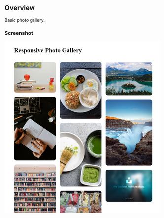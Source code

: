 ## Overview

Basic photo gallery.

### Screenshot

![](https://github.com/FNH99/gallery-image-grid/blob/main/images/screenshot.png)